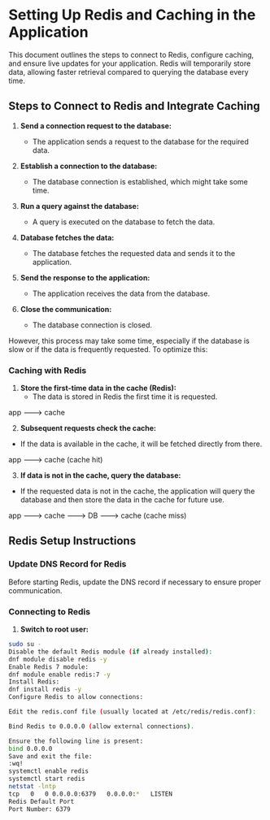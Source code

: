 # Setting Up Redis and Caching in the Application

This document outlines the steps to connect to Redis, configure caching, and ensure live updates for your application. Redis will temporarily store data, allowing faster retrieval compared to querying the database every time.

## Steps to Connect to Redis and Integrate Caching

1. **Send a connection request to the database:**
   - The application sends a request to the database for the required data.
   
2. **Establish a connection to the database:**
   - The database connection is established, which might take some time.

3. **Run a query against the database:**
   - A query is executed on the database to fetch the data.

4. **Database fetches the data:**
   - The database fetches the requested data and sends it to the application.

5. **Send the response to the application:**
   - The application receives the data from the database.

6. **Close the communication:**
   - The database connection is closed.

However, this process may take some time, especially if the database is slow or if the data is frequently requested. To optimize this:

### Caching with Redis

1. **Store the first-time data in the cache (Redis):**
   - The data is stored in Redis the first time it is requested.

app ---> cache

2. **Subsequent requests check the cache:**
- If the data is available in the cache, it will be fetched directly from there.

app ---> cache (cache hit)

3. **If data is not in the cache, query the database:**
- If the requested data is not in the cache, the application will query the database and then store the data in the cache for future use.

app ---> cache ---> DB ---> cache (cache miss)

## Redis Setup Instructions

### Update DNS Record for Redis
Before starting Redis, update the DNS record if necessary to ensure proper communication.

### Connecting to Redis

1. **Switch to root user:**
```bash
sudo su -
Disable the default Redis module (if already installed):
dnf module disable redis -y
Enable Redis 7 module:
dnf module enable redis:7 -y
Install Redis:
dnf install redis -y
Configure Redis to allow connections:

Edit the redis.conf file (usually located at /etc/redis/redis.conf):

Bind Redis to 0.0.0.0 (allow external connections).

Ensure the following line is present:
bind 0.0.0.0
Save and exit the file:
:wq!
systemctl enable redis
systemctl start redis
netstat -lntp
tcp   0   0 0.0.0.0:6379   0.0.0.0:*   LISTEN
Redis Default Port
Port Number: 6379
